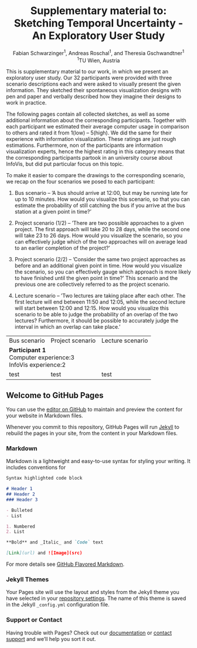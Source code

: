 <h1 align="center"> Supplementary material to:<br> Sketching Temporal Uncertainty - An Exploratory User Study </h1>

<p align="center">Fabian Schwarzinger<sup>1</sup>, Andreas Roschal<sup>1</sup>, and Theresia Gschwandtner<sup>1</sup><br><sup>1</sup>TU Wien, Austria</p>

This is supplementary material to our work, in which we present an exploratory user study. Our 32 participants were provided with three scenario descriptions each and were asked to visually present the given information. They sketched their spontaneous visualization designs with pen and paper and verbally described how they imagine their designs to work in practice. 

The following pages contain all collected sketches, as well as some additional information about the corresponding participants. Together with each participant we estimated their average computer usage in comparison to others and rated it from 1(low) – 5(high). We did the same for their experience with information visualization. These ratings are just rough estimations. Furthermore, non of the participants are information visualization experts, hence the highest rating in this category means that the corresponding participants partook in an university course about InfoVis, but did put particular focus on this topic. 

To make it easier to compare the drawings to the corresponding scenario, we recap on the four scenarios we posed to each participant:

1. Bus scenario –  ’A bus should arrive at 12:00, but may be running late for up to 10 minutes. How would you visualize this scenario, so that you can estimate the probability of still catching the bus if you arrive at the bus station at a given point in time?’

1. Project scenario (1/2) – ’There are two possible approaches to a given project. The first approach will take 20 to 28 days, while the second one will take 23 to 26 days. How would you visualize the scenario, so you can effectively judge which of the two approaches will on average lead to an earlier completion of the project?’

1. Project scenario (2/2) –  ’Consider the same two project approaches as before and an additional given point in time. How would you visualize the scenario, so you can effectively gauge which approach is more likely to have finished until the given point in time?’ This scenario and the previous one are collectively referred to as the project scenario.

1. Lecture scenario – ’Two lectures are taking place after each other. The first lecture will end between 11:50 and 12:05, while the second lecture will start between 12:00 and 12:15. How would you visualize this scenario to be able to judge the probability of an overlap of the two lectures? Furthermore, it should be possible to accurately judge the interval in which an overlap can take place.’

<table>
  <tr>
    <td>Bus scenario</td>
    <td>Project scenario</td>
    <td>Lecture scenario</td>
  </tr>
  <tr>
    <td colspan="3"><b>Participant 1</b><br>Computer experience:3<br>InfoVis experience:2</td>
  </tr>
  <tr>
    <td>test</td>
    <td>test</td>
    <td>test</td>
  </tr>
</table>



## Welcome to GitHub Pages

You can use the [editor on GitHub](https://github.com/aceanddreed/Sketching-Temporal-Uncertainty/edit/master/index.md) to maintain and preview the content for your website in Markdown files.

Whenever you commit to this repository, GitHub Pages will run [Jekyll](https://jekyllrb.com/) to rebuild the pages in your site, from the content in your Markdown files.

### Markdown

Markdown is a lightweight and easy-to-use syntax for styling your writing. It includes conventions for

```markdown
Syntax highlighted code block

# Header 1
## Header 2
### Header 3

- Bulleted
- List

1. Numbered
2. List

**Bold** and _Italic_ and `Code` text

[Link](url) and ![Image](src)
```

For more details see [GitHub Flavored Markdown](https://guides.github.com/features/mastering-markdown/).

### Jekyll Themes

Your Pages site will use the layout and styles from the Jekyll theme you have selected in your [repository settings](https://github.com/aceanddreed/Sketching-Temporal-Uncertainty/settings). The name of this theme is saved in the Jekyll `_config.yml` configuration file.

### Support or Contact

Having trouble with Pages? Check out our [documentation](https://help.github.com/categories/github-pages-basics/) or [contact support](https://github.com/contact) and we’ll help you sort it out.
